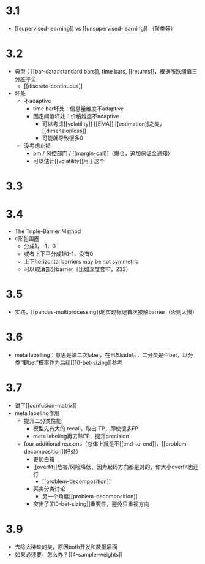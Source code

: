# 3.1
- [[supervised-learning]] vs [[unsupervised-learning]] （聚类等）
# 3.2
- 典型：[[bar-data#standard bars]], time bars, [[returns]]，根据涨跌阈值三分胜平负
  - [[discrete-continuous]]
- 坏处
  - 不adaptive
    - time bar坏处：信息量维度不adaptive
    - 固定阈值坏处：价格维度不adaptive
      - 可以考虑[[volatility]] [[EMA]] [[estimation]]之类，[[dimensionless]]
      - 可能就导致很多0
  - 没考虑止损
    - pm / 风控部门 / [[margin-call]]（爆仓，追加保证金通知）
    - 可以估计[[volatility]]用于这个
# 3.3
# 3.4
- The Triple-Barrier Method
- c形包围圈
  - 分成1，-1，0
  - 或者上下平分成1和-1，没有0
  - 上下horizontal barriers may be not symmetric
  - 可以取消部分barrier（比如深度套牢，233）
# 3.5
- 实践，[[pandas-multiprocessing]]地实现标记首次接触barrier（否则太慢）
# 3.6
- meta labelling：意思是第二次label，在已知side后，二分类是否bet，以分类“要bet”概率作为后续[[10-bet-sizing]]参考
# 3.7
- 讲了[[confusion-matrix]]
- meta labeling作用
  - 提升二分类性能
    - 模型先有大的 recall，取出 TP，即使很多FP
    - meta labeling再去除FP，提升precision
  - four additional reasons（总体上就是不[[end-to-end]]，[[problem-decomposition]]好处）
    - 更加白箱
    - [[overfit]]危害/风险降低，因为起码方向都是对的，你大小overfit也还行
      - [[problem-decomposition]]
    - 买卖分类讨论
      - 另一个角度[[problem-decomposition]]
    - 突出了[[10-bet-sizing]]重要性，避免只重视方向
# 3.9
- 去除太稀缺的类，原因both开发和数据层面
- 如果必须要，怎么办？[[4-sample-weights]]